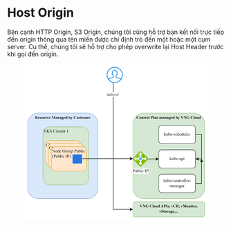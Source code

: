 # Host Origin

Bên cạnh HTTP Origin, S3 Origin, chúng tôi cũng hỗ trợ bạn kết nối trực tiếp đến origin thông qua tên miền được chỉ định trỏ đến một hoặc một cụm server. Cụ thể, chúng tôi sẽ hỗ trợ cho phép overwrite lại Host Header trước khi gọi đến origin.&#x20;

<figure><img src="../../.gitbook/assets/image (243).png" alt=""><figcaption></figcaption></figure>
